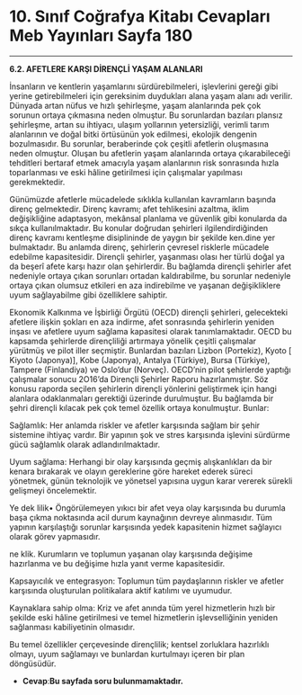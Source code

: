 # 10. Sınıf Coğrafya Kitabı Cevapları Meb Yayınları Sayfa 180

---

**6.2. AFETLERE KARŞI DİRENÇLİ YAŞAM ALANLARI**

İnsanların ve kentlerin yaşamlarını sürdürebilmeleri, işlevlerini gereği gibi yerine getirebilmeleri için gereksinim duydukları alana yaşam alanı adı verilir. Dünyada artan nüfus ve hızlı şehirleşme, yaşam alanlarında pek çok sorunun ortaya çıkmasına neden olmuştur. Bu sorunlardan bazıları plansız şehirleşme, artan su ihtiyacı, ulaşım yollarının yetersizliği, verimli tarım alanlarının ve doğal bitki örtüsünün yok edilmesi, ekolojik dengenin bozulmasıdır. Bu sorunlar, beraberinde çok çeşitli afetlerin oluşmasına neden olmuştur. Oluşan bu afetlerin yaşam alanlarında ortaya çıkarabileceği tehditleri bertaraf etmek amacıyla yaşam alanlarının risk sonrasında hızla toparlanması ve eski hâline getirilmesi için çalışmalar yapılması gerekmektedir.

Günümüzde afetlerle mücadelede sıklıkla kullanılan kavramların başında direnç gelmektedir. Direnç kavramı; afet tehlikesini azaltma, iklim değişikliğine adaptasyon, mekânsal planlama ve güvenlik gibi konularda da sıkça kullanılmaktadır. Bu konular doğrudan şehirleri ilgilendirdiğinden direnç kavramı kentleşme disiplininde de yaygın bir şekilde ken.dine yer bulmaktadır. Bu anlamda direnç, şehirlerin çevresel risklerle mücadele edebilme kapasitesidir. Dirençli şehirler, yaşanması olası her türlü doğal ya da beşerî afete karşı hazır olan şehirlerdir. Bu bağlamda dirençli şehirler afet nedeniyle ortaya çıkan sorunları ortadan kaldırabilme, bu sorunlar nedeniyle ortaya çıkan olumsuz etkileri en aza indirebilme ve yaşanan değişikliklere uyum sağlayabilme gibi özelliklere sahiptir.

Ekonomik Kalkınma ve İşbirliği Örgütü (OECD) dirençli şehirleri, gelecekteki afetlere ilişkin şokları en aza indirme, afet sonrasında şehirlerin yeniden inşası ve afetlere uyum sağlama kapasitesi olarak tanımlamaktadır. OECD bu kapsamda şehirlerde dirençliliği artırmaya yönelik çeşitli çalışmalar yürütmüş ve pilot iller seçmiştir. Bunlardan bazıları Lizbon (Portekiz), Kyoto [ Kiyoto (Japonya)], Kobe (Japonya), Antalya (Türkiye), Bursa (Türkiye), Tampere (Finlandiya) ve Oslo’dur (Norveç). OECD’nin pilot şehirlerde yaptığı çalışmalar sonucu 2O16’da Dirençli Şehirler Raporu hazırlanmıştır. Söz konusu raporda seçilen şehirlerin dirençli yönlerini geliştirmek için hangi alanlara odaklanmaları gerektiği üzerinde durulmuştur. Bu bağlamda bir şehri dirençli kılacak pek çok temel özellik ortaya konulmuştur. Bunlar:

Sağlamlık: Her anlamda riskler ve afetler karşısında sağlam bir şehir sistemine ihtiyaç vardır. Bir yapının şok ve stres karşısında işlevini sürdürme gücü sağlamlık olarak adlandırılmaktadır.

 Uyum sağlama: Herhangi bir olay karşısında geçmiş alışkanlıkları da bir kenara bırakarak ve olayın gereklerine göre hareket ederek süreci yönetmek, günün teknolojik ve yönetsel yapısına uygun karar vererek sürekli gelişmeyi öncelemektir.

 Ye dek lilik• Öngörülemeyen yıkıcı bir afet veya olay karşısında bu durumla başa çıkma noktasında acil durum kaynağının devreye alınmasıdır. Tüm yapının karşılaştığı sorunlar karşısında yedek kapasitenin hizmet sağlayıcı olarak görev yapmasıdır.

 ne klik. Kurumların ve toplumun yaşanan olay karşısında değişime hazırlanma ve bu değişime hızla yanıt verme kapasitesidir.

 Kapsayıcılık ve entegrasyon: Toplumun tüm paydaşlarının riskler ve afetler karşısında oluşturulan politikalara aktif katılımı ve uyumudur.

 Kaynaklara sahip olma: Kriz ve afet anında tüm yerel hizmetlerin hızlı bir şekilde eski hâline getirilmesi ve temel hizmetlerin işlevselliğinin yeniden sağlanması kabiliyetinin olmasıdır.

 Bu temel özellikler çerçevesinde dirençlilik; kentsel zorluklara hazırlıklı olmayı, uyum sağlamayı ve bunlardan kurtulmayı içeren bir plan döngüsüdür.

-   **Cevap**:**Bu sayfada soru bulunmamaktadır.**